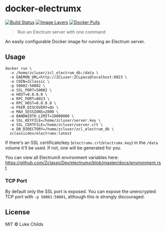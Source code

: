 
# docker-electrumx

[![Build Status](https://travis-ci.org/lukechilds/docker-electrumx.svg?branch=master)](https://travis-ci.org/lukechilds/docker-electrumx)
[![Image Layers](https://images.microbadger.com/badges/image/lukechilds/electrumx.svg)](https://microbadger.com/images/lukechilds/electrumx)
[![Docker Pulls](https://img.shields.io/docker/pulls/lukechilds/electrumx.svg)](https://hub.docker.com/r/lukechilds/electrumx/)

> Run an Electrum server with one command

An easily configurable Docker image for running an Electrum server.

## Usage

```
docker run \
  -v /home/zcluser/zcl_electrum_db:/data \
  -e DAEMON_URL=http://ZCLuser:ZCLpass@localhost:8023 \
  -e COIN=Zclassic \
  -p 50002:50002 \
  -e SSL_PORT=50002 \
  -e HOST=0.0.0.0 \
  -e RPC_PORT=8023 \
  -e RPC_HOST=0.0.0.0 \
  -e PEER_DISCOVERY=On \
  -e MAX_SESSIONS=2000 \
  -e BANDWIDTH_LIMIT=10000000 \
  -e SSL_KEYFILE=/home/zcluser/server.key \
  -e SSL_CERTFILE=/home/zcluser/server.crt \
  -e DB_DIRECTORY=/home/zcluser/zcl_electrum_db \
  zclassicdev/electrumx:latest
```

If there's an SSL certificate/key (`electrumx.crt`/`electrumx.key`) in the `/data` volume it'll be used. If not, one will be generated for you.

You can view all ElectrumX environment variables here: https://github.com/ZclassicDev/electrumx/blob/master/docs/environment.rst

### TCP Port

By default only the SSL port is exposed. You can expose the unencrypted TCP port with `-p 50001:50001`, although this is strongly discouraged.


## License

MIT © Luke Childs

